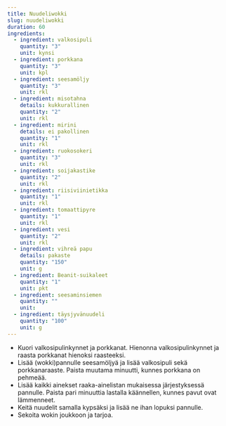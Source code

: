 ```yaml
---
title: Nuudeliwokki
slug: nuudeliwokki
duration: 60
ingredients:
  - ingredient: valkosipuli
    quantity: "3"
    unit: kynsi
  - ingredient: porkkana
    quantity: "3"
    unit: kpl
  - ingredient: seesamöljy
    quantity: "3"
    unit: rkl
  - ingredient: misotahna
    details: kukkurallinen
    quantity: "2"
    unit: rkl
  - ingredient: mirini
    details: ei pakollinen
    quantity: "1"
    unit: rkl
  - ingredient: ruokosokeri
    quantity: "3"
    unit: rkl
  - ingredient: soijakastike
    quantity: "2"
    unit: rkl
  - ingredient: riisiviinietikka
    quantity: "1"
    unit: rkl
  - ingredient: tomaattipyre
    quantity: "1"
    unit: rkl
  - ingredient: vesi
    quantity: "2"
    unit: rkl
  - ingredient: vihreä papu
    details: pakaste
    quantity: "150"
    unit: g
  - ingredient: Beanit-suikaleet
    quantity: "1"
    unit: pkt
  - ingredient: seesaminsiemen
    quantity: ""
    unit:
  - ingredient: täysjyvänuudeli
    quantity: "100"
    unit: g
---
```


- Kuori valkosipulinkynnet ja porkkanat. Hienonna valkosipulinkynnet ja raasta porkkanat hienoksi raasteeksi.
- Lisää (wokki)pannulle seesamöljyä ja lisää valkosipuli sekä porkkanaraaste. Paista muutama minuutti, kunnes porkkana on pehmeää.
- Lisää kaikki ainekset raaka-ainelistan mukaisessa järjestyksessä pannulle. Paista pari minuuttia lastalla käännellen, kunnes pavut ovat lämmenneet.
- Keitä nuudelit samalla kypsäksi ja lisää ne ihan lopuksi pannulle.
- Sekoita wokin joukkoon ja tarjoa.
